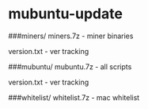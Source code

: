 # mubuntu-update

###miners/
   miners.7z     - miner binaries
  
   version.txt   - ver tracking
  
###mubuntu/
  mubuntu.7z    - all scripts
  
  version.txt   - ver tracking
  
###whitelist/
  whitelist.7z  - mac whitelist 
